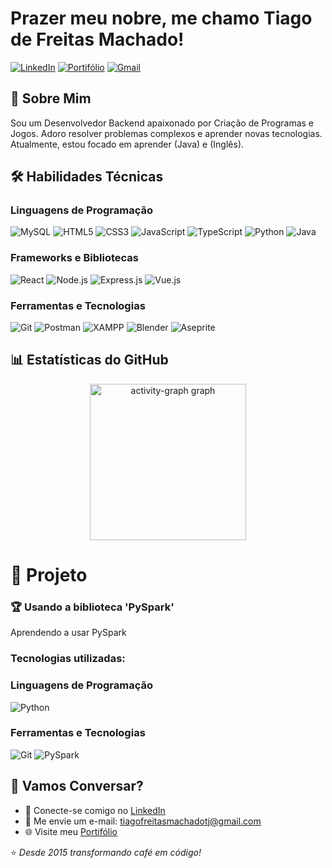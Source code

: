 # Prazer meu nobre, me chamo Tiago de Freitas Machado!

[![LinkedIn](https://img.shields.io/badge/LinkedIn-0077B5?style=for-the-badge&logo=linkedin&logoColor=white)](linkedin.com/in/tiagofreitasmachado/)
[![Portifólio](https://img.shields.io/badge/Portfolio-%23000000.svg?style=for-the-badge&logo=firefox&logoColor=white)](https://portfolio-pessoal-mu-virid.vercel.app)
[![Gmail](https://img.shields.io/badge/Gmail-D14836?style=for-the-badge&logo=gmail&logoColor=white)](mailto:tiagofreitasmachadotj@gmail.com)

## 🚀 Sobre Mim
Sou um Desenvolvedor Backend apaixonado por Criação de Programas e Jogos. Adoro resolver problemas complexos e aprender novas tecnologias. Atualmente, estou focado em aprender (Java) e (Inglês).

## 🛠 Habilidades Técnicas
### Linguagens de Programação
![MySQL](https://img.shields.io/badge/MySQL-ED8B00?style=for-the-badge&logo=MySQL&logoColor=white)
![HTML5](https://img.shields.io/badge/HTML5-E34F26?style=for-the-badge&logo=html5&logoColor=white)
![CSS3](https://img.shields.io/badge/CSS3-1572B6?style=for-the-badge&logo=css3&logoColor=white)
![JavaScript](https://img.shields.io/badge/JavaScript-F7DF1E?style=for-the-badge&logo=javascript&logoColor=black)
![TypeScript](https://img.shields.io/badge/TypeScript-3178C6?style=for-the-badge&logo=typescript&logoColor=white)
![Python](https://img.shields.io/badge/Python-3776AB?style=for-the-badge&logo=python&logoColor=white)
![Java](https://img.shields.io/badge/Java-ED8B00?style=for-the-badge&logo=java&logoColor=white)

### Frameworks e Bibliotecas
![React](https://img.shields.io/badge/React-20232A?style=for-the-badge&logo=react&logoColor=61DAFB)
![Node.js](https://img.shields.io/badge/Node.js-43853D?style=for-the-badge&logo=node.js&logoColor=white)
![Express.js](https://img.shields.io/badge/Express.js-404D59?style=for-the-badge)
![Vue.js](https://img.shields.io/badge/Vue.js-35495E?style=for-the-badge&logo=vuedotjs&logoColor=4FC08D)

### Ferramentas e Tecnologias
![Git](https://img.shields.io/badge/Git-F05032?style=for-the-badge&logo=git&logoColor=white)
![Postman](https://img.shields.io/badge/Postman-FF6C37?style=for-the-badge&logo=postman&logoColor=white)
![XAMPP](https://img.shields.io/badge/XAMPP-FB7A24?style=for-the-badge&logo=xampp&logoColor=white)
![Blender](https://img.shields.io/badge/Blender-F5792A?style=for-the-badge&logo=blender&logoColor=white)
![Aseprite](https://img.shields.io/badge/Aseprite-7D929E?style=for-the-badge&logo=aseprite&logoColor=white)

## 📊 Estatísticas do GitHub
<div align="center">
  <img src="https://github-readme-activity-graph.vercel.app/graph?username=SrFearless&area=false&hide_border=true&hide_title=true&theme=gotham" height="250" alt="activity-graph graph"  />
</div>

# 📌 Projeto

### 🏆 Usando a biblioteca 'PySpark'
Aprendendo a usar PySpark

### Tecnologias utilizadas:
### Linguagens de Programação
![Python](https://img.shields.io/badge/Python-3776AB?style=for-the-badge&logo=python&logoColor=white)

### Ferramentas e Tecnologias
![Git](https://img.shields.io/badge/Git-F05032?style=for-the-badge&logo=git&logoColor=white)
![PySpark](https://img.shields.io/badge/PySpark-7D929E?style=for-the-badge&logo=PySpark&logoColor=white)

## 🤝 Vamos Conversar?
- 💼 Conecte-se comigo no [LinkedIn](linkedin.com/in/tiagofreitasmachado/)
- 📧 Me envie um e-mail: [tiagofreitasmachadotj@gmail.com](mailto:tiagofreitasmachadotj@gmail.com)
- 🌐 Visite meu [Portifólio]([https://seu-portfolio.com](https://portfolio-pessoal-mu-virid.vercel.app))

⭐️ *Desde 2015 transformando café em código!*
